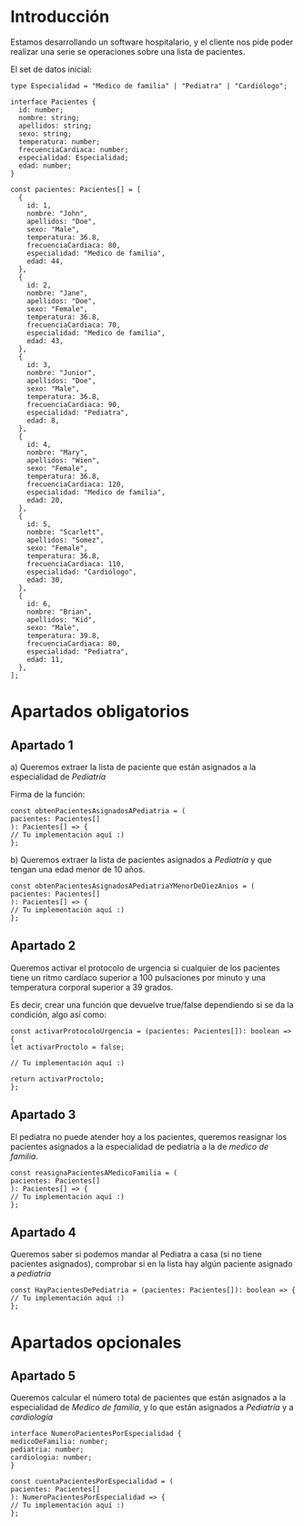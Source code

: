 # Introducción

Estamos desarrollando un software hospitalario, y el cliente nos pide poder realizar una serie se operaciones sobre una lista de pacientes.

El set de datos inicial:

```
type Especialidad = "Medico de familia" | "Pediatra" | "Cardiólogo";

interface Pacientes {
  id: number;
  nombre: string;
  apellidos: string;
  sexo: string;
  temperatura: number;
  frecuenciaCardiaca: number;
  especialidad: Especialidad;
  edad: number;
}

const pacientes: Pacientes[] = [
  {
    id: 1,
    nombre: "John",
    apellidos: "Doe",
    sexo: "Male",
    temperatura: 36.8,
    frecuenciaCardiaca: 80,
    especialidad: "Medico de familia",
    edad: 44,
  },
  {
    id: 2,
    nombre: "Jane",
    apellidos: "Doe",
    sexo: "Female",
    temperatura: 36.8,
    frecuenciaCardiaca: 70,
    especialidad: "Medico de familia",
    edad: 43,
  },
  {
    id: 3,
    nombre: "Junior",
    apellidos: "Doe",
    sexo: "Male",
    temperatura: 36.8,
    frecuenciaCardiaca: 90,
    especialidad: "Pediatra",
    edad: 8,
  },
  {
    id: 4,
    nombre: "Mary",
    apellidos: "Wien",
    sexo: "Female",
    temperatura: 36.8,
    frecuenciaCardiaca: 120,
    especialidad: "Medico de familia",
    edad: 20,
  },
  {
    id: 5,
    nombre: "Scarlett",
    apellidos: "Somez",
    sexo: "Female",
    temperatura: 36.8,
    frecuenciaCardiaca: 110,
    especialidad: "Cardiólogo",
    edad: 30,
  },
  {
    id: 6,
    nombre: "Brian",
    apellidos: "Kid",
    sexo: "Male",
    temperatura: 39.8,
    frecuenciaCardiaca: 80,
    especialidad: "Pediatra",
    edad: 11,
  },
];
```

# Apartados obligatorios

## Apartado 1

a) Queremos extraer la lista de paciente que están asignados a la especialidad de _Pediatría_

Firma de la función:

```
const obtenPacientesAsignadosAPediatria = (
pacientes: Pacientes[]
): Pacientes[] => {
// Tu implementación aquí :)
};
```

b) Queremos extraer la lista de pacientes asignados a _Pediatría_ y que tengan una edad menor de 10 años.

```
const obtenPacientesAsignadosAPediatriaYMenorDeDiezAnios = (
pacientes: Pacientes[]
): Pacientes[] => {
// Tu implementación aquí :)
};
```

## Apartado 2

Queremos activar el protocolo de urgencia si cualquier de los pacientes tiene un ritmo cardíaco superior a 100 pulsaciones por minuto y una temperatura corporal superior a 39 grados.

Es decir, crear una función que devuelve true/false dependiendo si se da la condición, algo así como:

```
const activarProtocoloUrgencia = (pacientes: Pacientes[]): boolean => {
let activarProctolo = false;

// Tu implementación aquí :)

return activarProctolo;
};
```

## Apartado 3

El pediatra no puede atender hoy a los pacientes, queremos reasignar los pacientes asignados a la especialidad de pediatría a la de _medico de familia_.

```
const reasignaPacientesAMedicoFamilia = (
pacientes: Pacientes[]
): Pacientes[] => {
// Tu implementación aquí :)
};
```

## Apartado 4

Queremos saber si podemos mandar al Pediatra a casa (si no tiene pacientes asignados), comprobar si en la lista hay algún paciente asignado a _pediatría_

```
const HayPacientesDePediatria = (pacientes: Pacientes[]): boolean => {
// Tu implementación aquí :)
};
```

# Apartados opcionales

## Apartado 5

Queremos calcular el número total de pacientes que están asignados a la especialidad de _Medico de familia_, y lo que están asignados a _Pediatría_ y a _cardiología_

```
interface NumeroPacientesPorEspecialidad {
medicoDeFamilia: number;
pediatria: number;
cardiologia: number;
}

const cuentaPacientesPorEspecialidad = (
pacientes: Pacientes[]
): NumeroPacientesPorEspecialidad => {
// Tu implementación aquí :)
};
```
